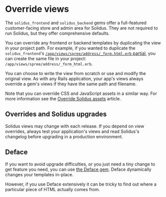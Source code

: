 # Override views

The `solidus_frontend` and `solidus_backend` gems offer a full-featured
customer-facing store and admin area for Solidus. They are not required to run
Solidus, but they offer comprehensive defaults.

You can override any frontend or backend templates by duplicating the view in
your project path. For example, if you wanted to duplicate the
`solidus_frontend`'s [`/app/views/spree/address/_form.html.erb`
partial][address-form], you can create the same file in your project:
`/app/views/spree/address/_form_html.erb`.

You can choose to write the view from scratch or use and modify the original
view. As with any Rails application, your app's views always override a gem's
views if they have the same path and filename. 

Note that you can override CSS and JavaScript assets in a similar way. For more
information see the [Override Solidus assets][override-solidus-assets] article.

[address-form]: https://github.com/solidusio/solidus/blob/master/frontend/app/views/spree/address/_form.html.erb
[override-solidus-assets]: ../assets/override-solidus-assets.md

## Overrides and Solidus upgrades

Solidus views may change with each release. If you depend on view overrides,
always test your application's views and read Solidus's changelog before
upgrading in a production environment.

## Deface

If you want to avoid upgrade difficulties, or you just need a tiny change to get
feature you need, you can use [the Deface gem][deface]. Deface dynamically
changes your templates in-place.

However, if you use Deface extensively it can be tricky to find out where a
particular piece of HTML actually comes from.

[deface]: https://github.com/spree/deface
